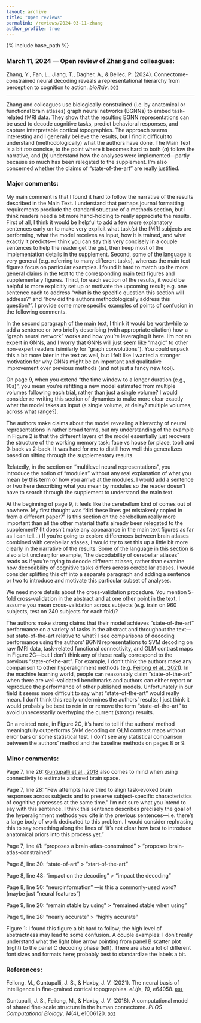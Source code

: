 ```yaml
---
layout: archive
title: "Open reviews"
permalink: /reviews/2024-03-11-zhang
author_profile: true
---
```


{% include base_path %}



### March 11, 2024 &mdash; Open review of Zhang and colleagues:
Zhang, Y., Fan, L., Jiang, T., Dagher, A., & Bellec, P. (2024). Connectome-constrained neural decoding reveals a representational hierarchy from perception to cognition to action. *bioRxiv*. [`DOI`](https://doi.org/10.1101/2022.09.30.510241)

---

Zhang and colleagues use biologically-constrained (i.e. by anatomical or functional brain atlases) graph neural networks (BGNNs) to embed task-related fMRI data. They show that the resulting BGNN representations can be used to decode cognitive tasks, predict behavioral responses, and capture interpretable cortical topographies. The approach seems interesting and I generally believe the results, but I find it difficult to understand (methodologically) what the authors have done. The Main Text is a bit *too* concise, to the point where it becomes hard to both (*a*) follow the narrative, and (*b*) understand how the analyses were implemented—partly because so much has been relegated to the supplement. I’m also concerned whether the claims of “state-of-the-art” are really justified.

### Major comments:

My main comment is that I found it hard to follow the narrative of the results described in the Main Text. I understand that perhaps journal formatting requirements preclude the standard structure of a methods section, but I think readers need a bit more hand-holding to really appreciate the results. First of all, I think it would be helpful to add a few more explanatory sentences early on to make very explicit what task(s) the fMRI subjects are performing, what the model receives as input, how it is trained, and what exactly it predicts—I think you can say this very concisely in a couple sentences to help the reader get the gist, then keep most of the implementation details in the supplement. Second, some of the language is very general (e.g. referring to many different tasks), whereas the main text figures focus on particular examples. I found it hard to match up the more general claims in the text to the corresponding main text figures and supplementary figures. Third, for each section of the results, it would be helpful to more explicitly set up or motivate the upcoming result; e.g. one sentence each to address “what is the specific question this section will address?” and “how did the authors methodologically address this question?”. I provide some more specific examples of points of confusion in the following comments.

In the second paragraph of the main text, I think it would be worthwhile to add a sentence or two briefly describing (with appropriate citation) how a “graph neural network” works and how you’re leveraging it here. I’m not an expert in GNNs, and I worry that GNNs will just seem like “magic” to other non-expert readers (similarly for “graph convolutions”). You could unpack this a bit more later in the text as well, but I felt like I wanted a stronger motivation for why GNNs might be an important and qualitative improvement over previous methods (and not just a fancy new tool).

On page 9, when you extend “the time window to a longer duration (e.g., 10s)”, you mean you’re refitting a new model estimated from multiple volumes following each trial, rather than just a single volume? I would consider re-writing this section of dynamics to make more clear exactly what the model takes as input (a single volume, at delay? multiple volumes, across what range?).

The authors make claims about the model revealing a hierarchy of neural representations in rather broad terms, but my understanding of the example in Figure 2 is that the different layers of the model essentially just recovers the structure of the working memory task: face vs house (or place, tool) and 0-back vs 2-back. It was hard for me to distill how well this generalizes based on sifting through the supplementary results.

Relatedly, in the section on “multilevel neural representations”, you introduce the notion of “modules” without any real explanation of what you mean by this term or how you arrive at the modules. I would add a sentence or two here describing what you mean by modules so the reader doesn’t have to search through the supplement to understand the main text.

At the beginning of page 9, it feels like the cerebellum kind of comes out of nowhere. My first thought was “did these lines get mistakenly copied in from a different paper?” Is this section on the cerebellum really more important than all the other material that’s already been relegated to the supplement? (It doesn’t make any appearance in the main text figures as far as I can tell…) If you’re going to explore differences between brain atlases combined with cerebellar atlases, I would try to set this up a little bit more clearly in the narrative of the results. Some of the language in this section is also a bit unclear; for example, “the decodability of cerebellar atlases” reads as if you’re trying to decode different atlases, rather than examine how decodability of cognitive tasks differs across cerebellar atlases. I would consider splitting this off into a separate paragraph and adding a sentence or two to introduce and motivate this particular subset of analyses.

We need more details about the cross-validation procedure. You mention 5-fold cross-validation in the abstract and at one other point in the text. I assume you mean cross-validation across subjects (e.g. train on 960 subjects, test on 240 subjects for each fold)?

The authors make strong claims that their model achieves “state-of-the-art” performance on a variety of tasks in the abstract and throughout the text—but state-of-the-art relative to what? I see comparisons of decoding performance using the authors’ BGNN representations to SVM decoding on raw fMRI data, task-related functional connectivity, and GLM contrast maps in Figure 2C—but I don’t think any of these really correspond to the previous “state-of-the-art”. For example, I don’t think the authors make any comparison to other hyperalignment methods (e.g. [Feilong et al., 2021](https://doi.org/10.7554/eLife.64058)). In the machine learning world, people can reasonably claim “state-of-the-art” when there are well-validated benchmarks and authors can either report or reproduce the performance of other published models. Unfortunately in our field it seems more difficult to say what “state-of-the-art” would really mean. I don’t think this really undermines the authors’ results; I just think it would probably be best to rein in or remove the term “state-of-the-art” to avoid unnecessarily overhyping the current (strong) results.

On a related note, in Figure 2C, it’s hard to tell if the authors’ method meaningfully outperforms SVM decoding on GLM contrast maps without error bars or some statistical test. I don’t see any statistical comparison between the authors’ method and the baseline methods on pages 8 or 9.

### Minor comments:

Page 7, line 26: [Guntupalli et al., 2018](https://doi.org/10.1371/journal.pcbi.1006120) also comes to mind when using connectivity to estimate a shared brain space.

Page 7, line 28: “Few attempts have tried to align task-evoked brain responses across subjects and to preserve subject-specific characteristics of cognitive processes at the same time.” I’m not sure what you intend to say with this sentence. I think this sentence describes precisely the goal of the hyperalignment methods you cite in the previous sentences—i.e. there’s a large body of work dedicated to this problem. I would consider rephrasing this to say something along the lines of “it’s not clear how best to introduce anatomical priors into this process yet.”

Page 7, line 41: “proposes a brain-atlas-constrained” > “proposes brain-atlas-constrained”

Page 8, line 30: “state-of-art” > “start-of-the-art”

Page 8, line 48: “impact on the decoding” > “impact the decoding”

Page 8, line 50: “neuroinformation” —is this a commonly-used word? (maybe just “neural features”)

Page 9, line 20: “remain stable by using” > “remained stable when using”

Page 9, line 28: “nearly accurate” > “highly accurate”

Figure 1: I found this figure a bit hard to follow; the high level of abstractness may lead to some confusion. A couple examples: I don’t really understand what the light blue arrow pointing from panel B scatter plot (right) to the panel C decoding phase (left). There are also a lot of different font sizes and formats here; probably best to standardize the labels a bit.

### References:

Feilong, M., Guntupalli, J. S., & Haxby, J. V. (2021). The neural basis of intelligence in fine-grained cortical topographies. *eLife*, *10*, e64058. [`DOI`](https://doi.org/10.7554/eLife.64058)

Guntupalli, J. S., Feilong, M., & Haxby, J. V. (2018). A computational model of shared fine-scale structure in the human connectome. *PLOS Computational Biology*, *14*(4), e1006120. [`DOI`](https://doi.org/10.7554/eLife.64058)

